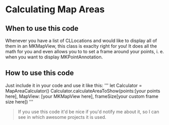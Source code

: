 # Calculating Map Areas
## When to use this code
Whenever you have a list of CLLocations and would like to display all of them in an MKMapView, this class is exaclty right for you! 
It does all the math for you and even allows you to to set a frame around your points, i. e. when you want to display MKPointAnnotation.
## How to use this code
Just include it in your code and use it like this:
'''
let Calculator = MapAreaCalculator()
Calculator.calculateAreaToShow(points:[your points here], MapView: [your MKMapView here], frameSize[your custom frame size here])
'''
> If you use this code it'd be nice if you'd notify me about it, so I can see in which awesome projects it is used.

